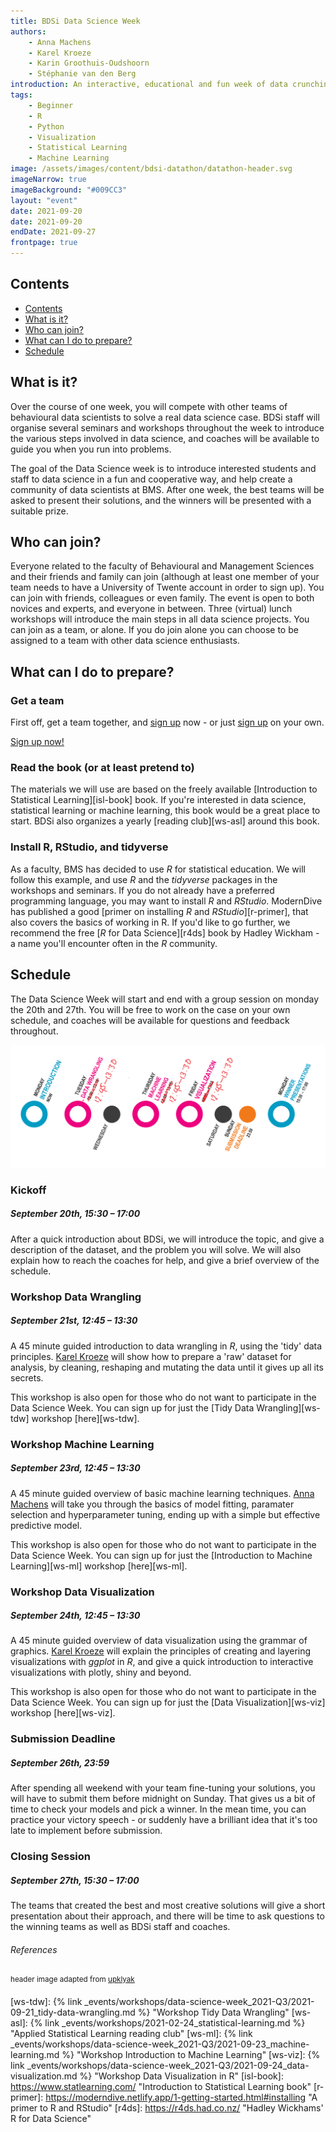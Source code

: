```yaml
---
title: BDSi Data Science Week
authors:
    - Anna Machens
    - Karel Kroeze
    - Karin Groothuis-Oudshoorn
    - Stéphanie van den Berg
introduction: An interactive, educational and fun week of data crunching, modelling, (virtual) lunch workshops, and team work open to all BMS students and staff.
tags:
    - Beginner
    - R
    - Python
    - Visualization
    - Statistical Learning
    - Machine Learning
image: /assets/images/content/bdsi-datathon/datathon-header.svg
imageNarrow: true
imageBackground: "#009CC3"
layout: "event"
date: 2021-09-20
date: 2021-09-20
endDate: 2021-09-27
frontpage: true
---
```


## Contents

- [Contents](#contents)
- [What is it?](#what-is-it)
- [Who can join?](#who-can-join)
- [What can I do to prepare?](#what-can-i-do-to-prepare)
- [Schedule](#schedule)

<!-- ## Are you already signed up?

More information about the dataset, goal and structure of the datathon, slides, and so forth will be available [here](). -->

## What is it?

Over the course of one week, you will compete with other teams of behavioural data scientists to solve a real data science case. BDSi staff will organise several seminars and workshops throughout the week to introduce the various steps involved in data science, and coaches will be available to guide you when you run into problems.

The goal of the Data Science week is to introduce interested students and staff to data science in a fun and cooperative way, and help create a community of data scientists at BMS. After one week, the best teams will be asked to present their solutions, and the winners will be presented with a suitable prize.

## Who can join?

Everyone related to the faculty of Behavioural and Management Sciences and their friends and family can join (although at least one member of your team needs to have a University of Twente account in order to sign up). You can join with friends, colleagues or even family. The event is open to both novices and experts, and everyone in between. Three (virtual) lunch workshops will introduce the main steps in all data science projects. You can join as a team, or alone. If you do join alone you can choose to be assigned to a team with other data science enthusiasts.

## What can I do to prepare?

### Get a team

First off, get a team together, and [sign up](https://forms.office.com/r/pM0qCQF5eH) now - or just [sign up](https://forms.office.com/r/pM0qCQF5eH) on your own.

<a class="button" href="https://forms.office.com/r/pM0qCQF5eH">Sign up now!</a>

### Read the book (or at least pretend to)

The materials we will use are based on the freely available [Introduction to Statistical Learning][isl-book] book. If you're interested in data science, statistical learning or machine learning, this book would be a great place to start. BDSi also organizes a yearly [reading club][ws-asl] around this book.

### Install R, RStudio, and tidyverse

As a faculty, BMS has decided to use _R_ for statistical education. We will follow this example, and use _R_ and the _tidyverse_ packages in the workshops and seminars. If you do not already have a preferred programming language, you may want to install _R_ and _RStudio_. ModernDive has published a good [primer on installing _R_ and _RStudio_][r-primer], that also covers the basics of working in R. If you'd like to go further, we recommend the free [_R_ for Data Science][r4ds] book by Hadley Wickham - a name you'll encounter often in the _R_ community.

## Schedule

The Data Science Week will start and end with a group session on monday the 20th and 27th. You will be free to work on the case on your own schedule, and coaches will be available for questions and feedback throughout.

![data science week](/assets/images/data-science-week-2021-schedule.png)

### Kickoff

##### September 20th, 15:30 – 17:00

After a quick introduction about BDSi, we will introduce the topic, and give a description of the dataset, and the problem you will solve.
We will also explain how to reach the coaches for help, and give a brief overview of the schedule.

### Workshop Data Wrangling

##### September 21st, 12:45 – 13:30

A 45 minute guided introduction to data wrangling in _R_, using the 'tidy' data principles. [Karel Kroeze](/team/#k-a-kroeze) will show how to prepare a 'raw' dataset for analysis, by cleaning, reshaping and mutating the data until it gives up all its secrets.

This workshop is also open for those who do not want to participate in the Data Science Week. You can sign up for just the [Tidy Data Wrangling][ws-tdw] workshop [here][ws-tdw].

### Workshop Machine Learning

##### September 23rd, 12:45 – 13:30

A 45 minute guided overview of basic machine learning techniques. [Anna Machens](/team/#a-k-machens) will take you through the basics of model fitting, paramater selection and hyperparameter tuning, ending up with a simple but effective predictive model.

This workshop is also open for those who do not want to participate in the Data Science Week. You can sign up for just the [Introduction to Machine Learning][ws-ml] workshop [here][ws-ml].

### Workshop Data Visualization

##### September 24th, 12:45 – 13:30

A 45 minute guided overview of data visualization using the grammar of graphics. [Karel Kroeze](/team/#k-a-kroeze) will explain the principles of creating and layering visualizations with _ggplot_ in _R_, and give a quick introduction to interactive visualizations with plotly, shiny and beyond.

This workshop is also open for those who do not want to participate in the Data Science Week. You can sign up for just the [Data Visualization][ws-viz] workshop [here][ws-viz].

### Submission Deadline

##### September 26th, 23:59

After spending all weekend with your team fine-tuning your solutions, you will have to submit them before midnight on Sunday. That gives us a bit of time to check your models and pick a winner. In the mean time, you can practice your victory speech - or suddenly have a brilliant idea that it's too late to implement before submission.

### Closing Session

##### September 27th, 15:30 – 17:00

The teams that created the best and most creative solutions will give a short presentation about their approach, and there will be time to ask questions to the winning teams as well as BDSi staff and coaches.

###### References

<sup>header image adapted from [upklyak](https://www.freepik.com/upklyak)</sup>

<!-- prettier-ignore -->
[ws-tdw]: {% link _events/workshops/data-science-week_2021-Q3/2021-09-21_tidy-data-wrangling.md %} "Workshop Tidy Data Wrangling"
[ws-asl]: {% link _events/workshops/2021-02-24_statistical-learning.md %} "Applied Statistical Learning reading club"
[ws-ml]: {% link _events/workshops/data-science-week_2021-Q3/2021-09-23_machine-learning.md %} "Workshop Introduction to Machine Learning"
[ws-viz]: {% link _events/workshops/data-science-week_2021-Q3/2021-09-24_data-visualization.md %} "Workshop Data Visualization in R"
[isl-book]: <https://www.statlearning.com/> "Introduction to Statistical Learning book"
[r-primer]: <https://moderndive.netlify.app/1-getting-started.html#installing> "A primer to R and RStudio"
[r4ds]: <https://r4ds.had.co.nz/> "Hadley Wickhams' R for Data Science"
